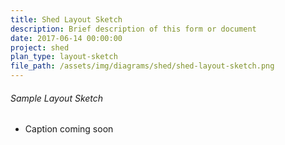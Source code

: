 ```yaml
---
title: Shed Layout Sketch
description: Brief description of this form or document
date: 2017-06-14 00:00:00
project: shed
plan_type: layout-sketch
file_path: /assets/img/diagrams/shed/shed-layout-sketch.png
---
```



###### Sample Layout Sketch

* Caption coming soon